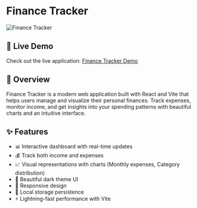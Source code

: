 # Finance Tracker

![Finance Tracker](https://i.imgur.com/placeholder.png) <!-- You may want to add a screenshot of your app -->

## 🌟 Live Demo

Check out the live application: [Finance Tracker Demo](https://finance-visualizer-six.vercel.app/)

## 🎯 Overview

Finance Tracker is a modern web application built with React and Vite that helps users manage and visualize their personal finances. Track expenses, monitor income, and get insights into your spending patterns with beautiful charts and an intuitive interface.

## ✨ Features

- 📊 Interactive dashboard with real-time updates
- 💰 Track both income and expenses
- 📈 Visual representations with charts (Monthly expenses, Category distribution)
- 🎨 Beautiful dark theme UI
- 📱 Responsive design
- 💾 Local storage persistence
- ⚡ Lightning-fast performance with Vite

